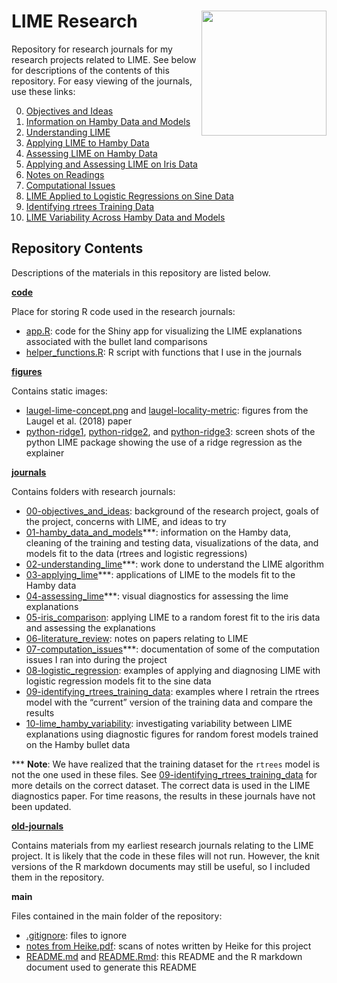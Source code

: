 
# LIME Research <img align="right" height="200" src="https://i.pinimg.com/originals/de/18/33/de18338e3313edd97d8156d987244e74.jpg">

Repository for research journals for my research projects related to
LIME. See below for descriptions of the contents of this repository. For
easy viewing of the journals, use these links:

0.  [Objectives and
    Ideas](https://goodekat.github.io/LIME-research-journals/journals/00-objectives_and_ideas/00-objectives_and_ideas.html)
1.  [Information on Hamby Data and
    Models](https://goodekat.github.io/LIME-research-journals/journals/01-hamby_data_and_models/01-hamby_data_and_models.html)
2.  [Understanding
    LIME](https://goodekat.github.io/LIME-research-journals/journals/02-understanding_lime/02-understanding_lime.html)
3.  [Applying LIME to Hamby
    Data](https://goodekat.github.io/LIME-research-journals/journals/03-applying_lime/03-applying_lime.html)
4.  [Assessing LIME on Hamby
    Data](https://goodekat.github.io/LIME-research-journals/journals/04-assessing_lime/04-assessing_lime.html)
5.  [Applying and Assessing LIME on Iris
    Data](https://goodekat.github.io/LIME-research-journals/journals/05-iris_comparison/05-iris_comparison.html)
6.  [Notes on
    Readings](https://goodekat.github.io/LIME-research-journals/journals/06-literature_review/06-literature_review.html)
7.  [Computational
    Issues](https://goodekat.github.io/LIME-research-journals/journals/07-computation_issues/07-computation_issues.html)
8.  [LIME Applied to Logistic Regressions on Sine
    Data](https://goodekat.github.io/LIME-research-journals/journals/08-logistic_regression/08-logistic_regression.html)
9.  [Identifying rtrees Training
    Data](https://goodekat.github.io/LIME-research-journals/journals/09-identifying_rtrees_training_data/09-identifying_rtrees_training_data.html)
10. [LIME Variability Across Hamby Data and
    Models](https://goodekat.github.io/LIME-research-journals/journals/10-lime_hamby_variability/10-lime_hamby_variability.html)

## Repository Contents

Descriptions of the materials in this repository are listed below.

[**code**](code/)

Place for storing R code used in the research journals:

  - [app.R](code/app.R): code for the Shiny app for visualizing the LIME
    explanations associated with the bullet land comparisons
  - [helper\_functions.R](code/helper_functions.R): R script with
    functions that I use in the journals

[**figures**](figures)

Contains static images:

  - [laugel-lime-concept.png](figures/laugel-lime-concept.png) and
    [laugel-locality-metric](figures/laugel-locality-metric.png):
    figures from the Laugel et al. (2018) paper
  - [python-ridge1](figures/python-ridge1.png),
    [python-ridge2](figures/python-ridge2.png), and
    [python-ridge3](figures/python-ridge3.png): screen shots of the
    python LIME package showing the use of a ridge regression as the
    explainer

[**journals**](journals)

Contains folders with research journals:

  - [00-objectives\_and\_ideas](journals/00-objectives_and_ideas):
    background of the research project, goals of the project, concerns
    with LIME, and ideas to try
  - [01-hamby\_data\_and\_models](journals/01-hamby_data_and_models)\*\*\*:
    information on the Hamby data, cleaning of the training and testing
    data, visualizations of the data, and models fit to the data (rtrees
    and logistic regressions)
  - [02-understanding\_lime](journals/02-understanding_lime)\*\*\*: work
    done to understand the LIME algorithm
  - [03-applying\_lime](journals/03-applying_lime)\*\*\*: applications
    of LIME to the models fit to the Hamby data
  - [04-assessing\_lime](journals/04-assessing_lime)\*\*\*: visual
    diagnostics for assessing the lime explanations
  - [05-iris\_comparison](journals/05-iris_comparison): applying LIME to
    a random forest fit to the iris data and assessing the explanations
  - [06-literature\_review](journals/06-literature_review/): notes on
    papers relating to LIME
  - [07-computation\_issues](journals/07-computation_issues/)\*\*\*:
    documentation of some of the computation issues I ran into during
    the project
  - [08-logistic\_regression](journals/08-logistic_regression): examples
    of applying and diagnosing LIME with logistic regression models fit
    to the sine data
  - [09-identifying\_rtrees\_training\_data](journals/09-identifying_rtrees_training_data/):
    examples where I retrain the rtrees model with the “current” version
    of the training data and compare the results
  - [10-lime\_hamby\_variability](journals/10-lime_hamby_variability/):
    investigating variability between LIME explanations using diagnostic
    figures for random forest models trained on the Hamby bullet data

\*\*\* **Note**: We have realized that the training dataset for the
`rtrees` model is not the one used in these files. See
[09-identifying\_rtrees\_training\_data](journals/09-identifying_rtrees_training_data)
for more details on the correct dataset. The correct data is used in the
LIME diagnostics paper. For time reasons, the results in these journals
have not been updated.

[**old-journals**](old-journals)

Contains materials from my earliest research journals relating to the
LIME project. It is likely that the code in these files will not run.
However, the knit versions of the R markdown documents may still be
useful, so I included them in the repository.

**main**

Files contained in the main folder of the repository:

  - [.gitignore](.gitignore): files to ignore
  - [notes from Heike.pdf](notes%20from%20Heike.pdf): scans of notes
    written by Heike for this project
  - [README.md](README.md) and [README.Rmd](README.Rmd): this README and
    the R markdown document used to generate this README
